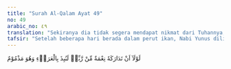 ```yaml
---
title: "Surah Al-Qalam Ayat 49"
no: 49
arabic_no: ٤٩
translation: "Sekiranya dia tidak segera mendapat nikmat dari Tuhannya, pastilah dia dicampakkan ke tanah tandus dalam keadaan tercela. "
tafsir: "Setelah beberapa hari berada dalam perut ikan, Nabi Yunus dilimpahi rahmat oleh Allah dengan mewahyukan kepada ikan itu agar melontarkan Yunus ke daratan. Maka ikan itu pun melontarkan Yunus ke daratan. Ia jatuh di daratan yang tandus, sepi tidak ada air, tumbuh-tumbuhan, dan kayu-kayuan di sekitarnya. Badannya pun dalam keadaan sangat lemah dan sakit, karena penderitaan yang dialaminya selama berada dalam perut ikan, dan karena kesedihannya akibat sikap kaumnya yang menantang dakwahnya. Untuk melindunginya dari terik panas matahari dan kedinginan malam, Allah menumbuhkan di sampingnya semacam pohon labu (yaqthin). Dengan demikian, Nabi Yunus terlindungi dan juga dapat memakan buahnya sebagai penguat tubuhnya yang lemah, sebagaimana firman Allah:\n\nKemudian Kami lemparkan dia ke daratan yang tandus, sedang dia dalam keadaan sakit. Kemudian untuk dia Kami tumbuhkan sebatang pohon dari jenis labu. (as-saffat/37: 145-146)\n\nSeandainya Allah tidak melimpahkan rahmat-Nya kepada Yunus, tentu ia akan tenggelam di lautan, atau hancur lumat di dalam perut ikan, atau mati kelaparan dan kekeringan di tengah-tengah padang yang tandus. Akan tetapi, Allah Maha Pengasih kepada hamba-hamba-Nya yang mau bertobat dengan sebenar-benarnya, seperti yang dilakukan Nabi Yunus. Oleh karena itu, Allah melimpahkan rahmat kepadanya."
---
```

لَوْلَآ اَنْ تَدَارَكَهٗ نِعْمَةٌ مِّنْ رَّبِّهٖ لَنُبِذَ بِالْعَرَاۤءِ وَهُوَ مَذْمُوْمٌ 